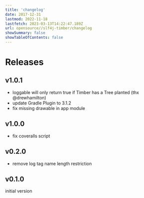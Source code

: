 ```yaml
---
title: 'changelog'
date: 2017-12-31
lastmod: 2022-11-18
lastfetch: 2023-03-13T14:22:47.189Z
url: opensource//slf4j-timber/changelog
showSummary: false
showTableOfContents: false
---
```

# Releases

## v1.0.1

* loggable will only return true if Timber has a Tree planted (thx @drewhamilton)
* update Gradle Plugin to 3.1.2
* fix missing drawable in app module

## v1.0.0

* fix coveralls script

## v0.2.0

* remove log tag name length restriction

## v0.1.0

initial version
